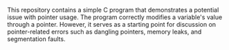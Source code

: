 This repository contains a simple C program that demonstrates a potential issue with pointer usage.  The program correctly modifies a variable's value through a pointer. However, it serves as a starting point for discussion on pointer-related errors such as dangling pointers, memory leaks, and segmentation faults.